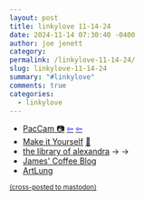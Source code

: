 ```yaml
---
layout: post
title: 𝚕𝚒𝚗𝚔𝚢𝚕𝚘𝚟𝚎 𝟷𝟷-𝟷𝟺-𝟸𝟺
date: 2024-11-14 07:30:40 -0400
author: joe jenett
category: 
permalink: /linkylove-11-14-24/
slug: linkylove-11-14-24
summary: "#𝚕𝚒𝚗𝚔𝚢𝚕𝚘𝚟𝚎"
comments: true
categories:
  - linkylove
---
```

<ul class="linkylove">
	<li><a title="Pacman, but you control it with your face." href="https://eieio.games/paccam/">PacCam 📷</a>  <a title="more info" href="https://eieio.games/nonsense/game-16-paccam-pacman-with-your-face/"><span style="color:blue;">&#8678;</span></a> <a title="source" href="https://waxy.org/2024/11/paccam-play-multiplayer-pac-man-with-your-face/"><span style="color:blue;">&#8678;</span></a></li>
	<li><a title="Make it Yourself" href="https://makeityourself.org/">Make it Yourself</a> <a title="source" href="https://pinboard.in/u:jemsmyth">📌</a></li>
	<li><a title="Alexandra / xandra" href="https://library.xandra.cc/">the library of alexandra</a> <span title="led to sites shown below">&#8594; &#8594;</span></li>
	<li><a title="James / capjamesg" href="https://jamesg.blog/">James' Coffee Blog</a></li>
	<li><a title="Joe Crawford" href="https://artlung.com/">ArtLung</a></li>
</ul>
<a href="https://brid.gy/publish/mastodon"><small>(cross-posted to mastodon)</small></a>